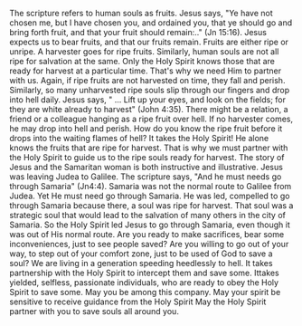The scripture refers to human souls as fruits.
Jesus says, "Ye have not chosen me, but I have chosen you, and ordained you, that ye should go and bring forth fruit, and that your fruit should remain:.." (Jn 15:16).
Jesus expects us to bear fruits, and that our fruits remain.
Fruits are either ripe or unripe. A harvester goes for ripe fruits. Similarly, human souls are not all ripe for salvation at the same. Only the Holy Spirit knows those that are ready for harvest at a particular time. That's why we need Him to partner with us.
Again, if ripe fruits are not harvested on time, they fall and perish. Similarly, so many unharvested ripe souls slip through our fingers and drop into hell daily.
Jesus says, "
... Lift up your eyes, and look on the fields; for they are white already to harvest" (John
4:35). There might be a relation, a friend or a colleague hanging as a ripe fruit over hell. If no harvester comes, he may drop into hell and perish.
How do you know the ripe fruit before it drops into the waiting flames of hell? It takes the Holy Spirit!
He alone knows the fruits that are ripe for harvest.
That is why we must partner with the Holy Spirit to guide us to the ripe souls ready for harvest.
The story of Jesus and the Samaritan woman is both instructive and illustrative. Jesus was leaving Judea to Galilee. The scripture says, "And he must needs go through Samaria" (Jn4:4).
Samaria was not the normal route to Galilee from Judea. Yet He must need go through Samaria. He was led, compelled to go through Samaria because there, a soul was ripe for harvest.
That soul was a strategic soul that would lead to the salvation of many others in the city of Samaria.
So the Holy Spirit led Jesus to go through Samaria, even though it was out of His normal route.
Are you ready to make sacrifices, bear some inconveniences, just to see people saved?
Are you willing to go out of your way, to step out of your comfort zone, just to be used of God to save a soul?
We are living in a generation speeding heedlessly to hell. It takes partnership with the Holy Spirit to intercept them and save some.
Ittakes yielded, selfless, passionate individuals, who are ready to obey the Holy Spirit to save some.
May you be among this company.
May your spirit be sensitive to receive guidance from the Holy Spirit May the Holy Spirit partner with you to save souls all around you.
